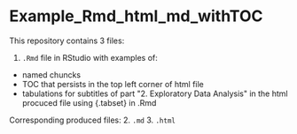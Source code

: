 # Example_Rmd_html_md_withTOC

This repository contains 3 files:

1. `.Rmd` file in RStudio with examples of:
- named chuncks
- TOC that persists in the top left corner of html file
- tabulations for subtitles of part "2. Exploratory Data Analysis" in the html procuced file using {.tabset} in .Rmd

Corresponding produced files:
2. `.md`
3. `.html`
